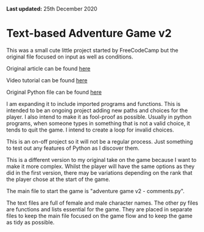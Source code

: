 **Last updated:** 25th December 2020

# Text-based Adventure Game v2

This was a small cute little project started by FreeCodeCamp but the original file focused on input as well as 
conditions. 

Original article can be found [here](https://www.freecodecamp.org/news/your-first-python-project/)

Video tutorial can be found [here](https://www.youtube.com/watch?v=_ZqAVck-WeM)

Original Python file can be found [here](https://techwithtim.net/code/)   

I am expanding it to include imported programs and functions. This is intended to be an ongoing project 
adding new paths and choices for the player. I also intend to make it as fool-proof as possible. Usually in python 
programs, when someone types in something that is not a valid choice, it tends to quit the game. I intend to create a 
loop for invalid choices. 

This is an on-off project so it will not be a regular process. Just something to test out any features of Python as I 
discover them.

This is a different version to my original take on the game because I want to make it more complex. Whilst the player 
will have the same options as they did in the first version, there may be variations depending on the rank that the 
player chose at the start of the game.

The main file to start the game is "adventure game v2 - comments.py".

The text files are full of female and male character names.
The other py files are functions and lists essential for the game. They are placed in separate files to keep the main 
file focused on the game flow and to keep the game as tidy as possible.  
